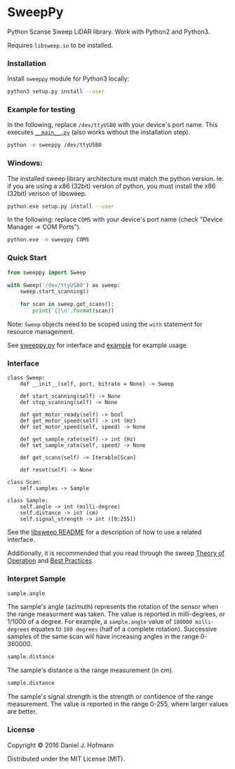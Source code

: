 # SweepPy

Python Scanse Sweep LiDAR library. Work with Python2 and Python3.

Requires `libsweep.so` to be installed.

### Installation

Install `sweeppy` module for Python3 locally:

```bash
python3 setup.py install --user
```

### Example for testing

In the following, replace `/dev/ttyUSB0` with your device's port name. This executes [`__main__.py`](sweeppy/__main__.py) (also works without the installation step).

```bash
python -m sweeppy /dev/ttyUSB0
```

### Windows:

The installed sweep library architecture must match the python version. Ie: if you are using a x86 (32bit) version of python, you must install the x86 (32bit) verison of libsweep.

```bash
python.exe setup.py install --user
```

In the following: replace `COM5` with your device's port name (check "Device Manager -> COM Ports").

```bash
python.exe -m sweeppy COM5
```

### Quick Start

```python
from sweeppy import Sweep

with Sweep('/dev/ttyUSB0') as sweep:
    sweep.start_scanning()

    for scan in sweep.get_scans():
        print('{}\n'.format(scan))
```

Note: `Sweep` objects need to be scoped using the `with` statement for resource management.

See [sweeppy.py](sweeppy/__init__.py) for interface and [example](sweeppy/__main__.py) for example usage.




### Interface

```
class Sweep:
    def __init__(self, port, bitrate = None) -> Sweep

    def start_scanning(self) -> None
    def stop_scanning(self) -> None

    def get_motor_ready(self) -> bool
    def get_motor_speed(self) -> int (Hz)
    def set_motor_speed(self, speed) -> None

    def get_sample_rate(self) -> int (Hz)
    def set_sample_rate(self, speed) -> None

    def get_scans(self) -> Iterable[Scan]

    def reset(self) -> None

class Scan:
    self.samples -> Sample

class Sample:
    self.angle -> int (milli-degree)
    self.distance -> int (cm)
    self.signal_strength -> int ([0:255])
```

See the [libsweep README](https://github.com/scanse/sweep-sdk/tree/master/libsweep#device-interaction) for a description of how to use a related interface.

Additionally, it is recommended that you read through the sweep [Theory of Operation](https://support.scanse.io/hc/en-us/articles/115006333327-Theory-of-Operation) and [Best Practices](https://support.scanse.io/hc/en-us/articles/115006055388-Best-Practices).

### Interpret Sample
```python
sample.angle
```
The sample's angle (azimuth) represents the rotation of the sensor when the range measurment was taken. The value is reported in milli-degrees, or 1/1000 of a degree. For example, a `sample.angle` value of `180000 milli-degrees` equates to `180 degrees` (half of a complete rotation). Successive samples of the same scan will have increasing angles in the range 0-360000.

```python
sample.distance
```
The sample's distance is the range measurement (in cm).

```python
sample.distance
```
The sample's signal strength is the strength or confidence of the range measurement. The value is reported in the range 0-255, where larger values are better.


### License

Copyright © 2016 Daniel J. Hofmann

Distributed under the MIT License (MIT).
